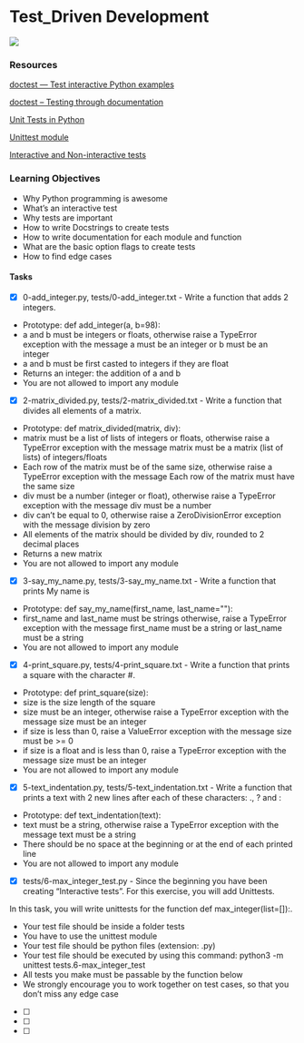 # Test_Driven Development

![](https://s3.amazonaws.com/intranet-projects-files/holbertonschool-higher-level_programming+/246/giphy-4.gif)

### Resources 
[doctest — Test interactive Python examples](https://docs.python.org/3.4/library/doctest.html)

[doctest – Testing through documentation](https://pymotw.com/3/doctest/)

[Unit Tests in Python](https://www.youtube.com/watch?v=1Lfv5tUGsn8)

[Unittest module](https://www.youtube.com/watch?v=6tNS--WetLI)

[Interactive and Non-interactive tests](https://mattermost.com/blog/testing-python-understanding-doctest-and-unittest/)

### Learning Objectives
* Why Python programming is awesome
* What’s an interactive test
* Why tests are important
* How to write Docstrings to create tests
* How to write documentation for each module and function
* What are the basic option flags to create tests
* How to find edge cases

#### Tasks
- [x] 0-add_integer.py, tests/0-add_integer.txt - Write a function that adds 2 integers.
- Prototype: def add_integer(a, b=98):
- a and b must be integers or floats, otherwise raise a TypeError exception with the message a must be an integer or b must be an integer
- a and b must be first casted to integers if they are float
- Returns an integer: the addition of a and b
- You are not allowed to import any module

- [x] 2-matrix_divided.py, tests/2-matrix_divided.txt - Write a function that divides all elements of a matrix.
- Prototype: def matrix_divided(matrix, div):
- matrix must be a list of lists of integers or floats, otherwise raise a TypeError exception with the message matrix must be a matrix (list of lists) of integers/floats
- Each row of the matrix must be of the same size, otherwise raise a TypeError exception with the message Each row of the matrix must have the same size
- div must be a number (integer or float), otherwise raise a TypeError exception with the message div must be a number
- div can’t be equal to 0, otherwise raise a ZeroDivisionError exception with the message division by zero
- All elements of the matrix should be divided by div, rounded to 2 decimal places
- Returns a new matrix
- You are not allowed to import any module

- [x] 3-say_my_name.py, tests/3-say_my_name.txt - Write a function that prints My name is <first name> <last name>
- Prototype: def say_my_name(first_name, last_name=""):
- first_name and last_name must be strings otherwise, raise a TypeError exception with the message first_name must be a string or last_name must be a string
- You are not allowed to import any module 
- [x] 4-print_square.py, tests/4-print_square.txt - Write a function that prints a square with the character #.
- Prototype: def print_square(size):
- size is the size length of the square
- size must be an integer, otherwise raise a TypeError exception with the message size must be an integer
- if size is less than 0, raise a ValueError exception with the message size must be >= 0
- if size is a float and is less than 0, raise a TypeError exception with the message size must be an integer
- You are not allowed to import any module
- [x] 5-text_indentation.py, tests/5-text_indentation.txt - Write a function that prints a text with 2 new lines after each of these characters: ., ? and :
- Prototype: def text_indentation(text):
- text must be a string, otherwise raise a TypeError exception with the message text must be a string
- There should be no space at the beginning or at the end of each printed line
- You are not allowed to import any module
- [x] tests/6-max_integer_test.py - Since the beginning you have been creating “Interactive tests”. For this exercise, you will add Unittests.

In this task, you will write unittests for the function def max_integer(list=[]):.
- Your test file should be inside a folder tests
- You have to use the unittest module
- Your test file should be python files (extension: .py)
- Your test file should be executed by using this command: python3 -m unittest tests.6-max_integer_test
- All tests you make must be passable by the function below
- We strongly encourage you to work together on test cases, so that you don’t miss any edge case
- [ ] 
- [ ]
- [ ]

